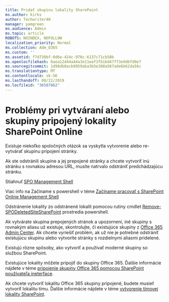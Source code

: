 ```yaml
---
title: Pridať skupinu lokality SharePoint
ms.author: kirks
author: Techwriter40
manager: pamgreen
ms.audience: Admin
ms.topic: article
ROBOTS: NOINDEX, NOFOLLOW
localization_priority: Normal
ms.collection: Adm_O365
ms.custom: ''
ms.assetid: f7d730bf-0d6e-424c-970c-6137c71cb50b
ms.openlocfilehash: 6aea12d44a44a3e11eaf3fb1bd47ff3e9dbfd9e7
ms.sourcegitcommit: 1d98db8acb9959aba3b5e308a567ade6b62da56c
ms.translationtype: MT
ms.contentlocale: sk-SK
ms.lasthandoff: 08/22/2019
ms.locfileid: "36507862"
---
```

# <a name="issues-when-creating-or-group-connected-sites-in-sharepoint-online"></a>Problémy pri vytváraní alebo skupiny pripojený lokality SharePoint Online

Existuje niekoľko spoločných otázok sa vyskytla vytvorenie alebo re-vytvárať skupinu pripojení stránky.

 Ak ste odstránili skupine a jej prepojené stránky a chcete vytvoriť inú stránku s rovnakou adresou URL, musíte natrvalo odstrániť predchádzajúcu stránku.

Stiahnuť [SPO Management Shell](https://support.office.com/article/introduction-to-the-sharepoint-online-management-shell-c16941c3-19b4-4710-8056-34c034493429)

 Viac info na Začíname s powershell v téme [Začíname pracovať s SharePoint Online Management Shell](https://docs.microsoft.com/powershell/module/sharepoint-online/remove-sposite?view=sharepoint-ps)

Odstránenie lokality zo odstránené lokalít pomocou rutiny cmdlet [Remove-SPODeletedSiteSharePoint](https://docs.microsoft.com/powershell/module/sharepoint-online/remove-sposite?view=sharepoint-ps) prostredia powershell.

Ak vytvárate skupina prepojených stránok a upozornení, iné skupiny s rovnakým aliasu už existuje, skontrolujte, či existujúce skupiny z [Office 365 Admin Center](https://admin.microsoft.com/Adminportal/Home?source=applauncher#/groups). Ak chcete vyriešiť problém, ak už nie je potrebné odstrániť existujúcu skupinu alebo vytvoríte stránky s rozdielnymi aliasmi pridelené.

Existujú rôzne spôsoby, ako vytvoriť a používať moderné skupiny so službou SharePoint.

Existujúce lokality môžete pripojiť do skupiny Office 365. Ďalšie informácie nájdete v téme [pripojenie skupiny Office 365 pomocou SharePoint používateľa ineterface](https://docs.microsoft.com/sharepoint/dev/transform/modernize-connect-to-office365-group#connect-an-office-365-group-using-the-sharepoint-user-interface).

Ak chcete vytvoriť lokalitu Office 365 skupiny pripojené, budete musieť vytvoriť lokalitu tímu. Ďalšie informácie nájdete v téme [vytvorenie tímovej lokality SharePoint](https://support.office.com/article/create-a-team-site-in-sharepoint-ef10c1e7-15f3-42a3-98aa-b5972711777d).

